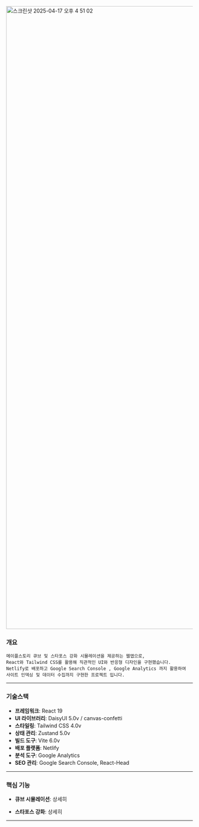 <img width="1680" alt="스크린샷 2025-04-17 오후 4 51 02" src="https://github.com/user-attachments/assets/cf2751bb-5409-481e-a252-f056b8b15979" />

### **개요** 
```
메이플스토리 큐브 및 스타포스 강화 시뮬레이션을 제공하는 웹앱으로,
React와 Tailwind CSS를 활용해 직관적인 UI와 반응형 디자인을 구현했습니다.
Netlify로 배포하고 Google Search Console , Google Analytics 까지 활용하여
사이트 인덱싱 및 데이터 수집까지 구현한 프로젝트 입니다.
```


---



### **기술스택**
- **프레임워크**: React 19
- **UI 라이브러리**: DaisyUI 5.0v / canvas-confetti
- **스타일링**: Tailwind CSS 4.0v
- **상태 관리**: Zustand 5.0v
- **빌드 도구**: Vite 6.0v
- **배포 플랫폼**: Netlify
- **분석 도구**: Google Analytics
- **SEO 관리**: Google Search Console, React-Head

---
### **핵심 기능**
- **큐브 시뮬레이션**: 상세히

- **스타포스 강화**: 상세히


---
